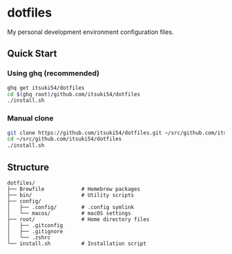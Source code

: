 # dotfiles

My personal development environment configuration files.

## Quick Start

### Using ghq (recommended)

```bash
ghq get itsuki54/dotfiles
cd $(ghq root)/github.com/itsuki54/dotfiles
./install.sh
```

### Manual clone

```bash
git clone https://github.com/itsuki54/dotfiles.git ~/src/github.com/itsuki54/dotfiles
cd ~/src/github.com/itsuki54/dotfiles
./install.sh
```

## Structure

```
dotfiles/
├── Brewfile            # Homebrew packages
├── bin/                # Utility scripts
├── config/
│   ├── .config/        # .config symlink
│   └── macos/          # macOS settings
├── root/               # Home directory files
│   ├── .gitconfig
│   ├── .gitignore
│   └── .zshrc
└── install.sh          # Installation script
```